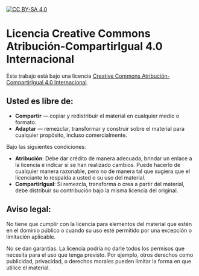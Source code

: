 [![CC BY-SA 4.0](https://licensebuttons.net/l/by-sa/4.0/88x31.png)](https://creativecommons.org/licenses/by-sa/4.0/deed.es)

# Licencia Creative Commons Atribución-CompartirIgual 4.0 Internacional

Este trabajo está bajo una licencia [Creative Commons Atribución-CompartirIgual 4.0 Internacional](https://creativecommons.org/licenses/by-sa/4.0/deed.es).

## Usted es libre de:

- **Compartir** — copiar y redistribuir el material en cualquier medio o formato.
- **Adaptar** — remezclar, transformar y construir sobre el material para cualquier propósito, incluso comercialmente.

Bajo las siguientes condiciones:

- **Atribución**: Debe dar crédito de manera adecuada, brindar un enlace a la licencia e indicar si se han realizado cambios. Puede hacerlo de cualquier manera razonable, pero no de manera tal que sugiera que el licenciante lo respalda a usted o su uso del material.
- **CompartirIgual**: Si remezcla, transforma o crea a partir del material, debe distribuir su contribución bajo la misma licencia del original.

## Aviso legal:

No tiene que cumplir con la licencia para elementos del material que estén en el dominio público o cuando su uso esté permitido por una excepción o limitación aplicable.

No se dan garantías. La licencia podría no darle todos los permisos que necesita para el uso que tenga previsto. Por ejemplo, otros derechos como publicidad, privacidad, o derechos morales pueden limitar la forma en que utilice el material.
